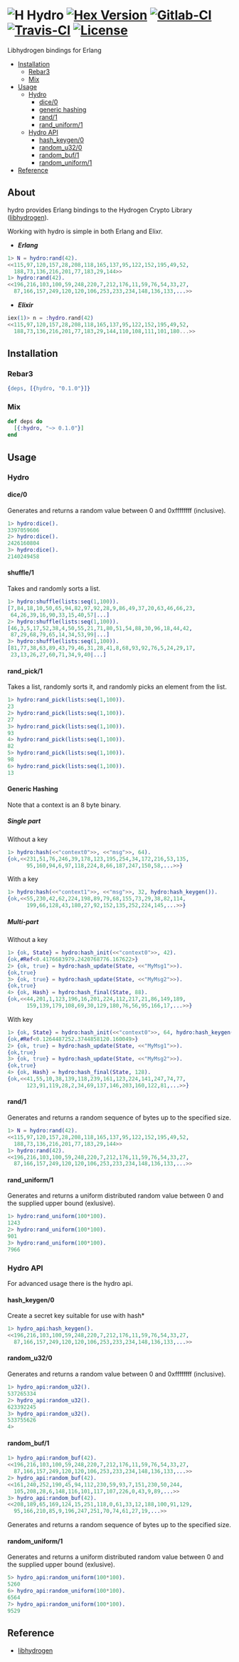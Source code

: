 ![H](assets/logo-xsmall.png) Hydro [![Hex Version](https://img.shields.io/hexpm/v/hydro.svg)](https://hex.pm/packages/hydro) [![Gitlab-CI](https://gitlab.com/starbelly/hydro/badges/master/pipeline.svg)](https://gitlab.com/starbelly/hydro/commits/master) [![Travis-CI](https://travis-ci.com/starbelly/hydro.svg?branch=master)](https://travis-ci.com/starbelly/hydro) [![License](https://img.shields.io/badge/License-MIT-blue.svg)]()
============

Libhydrogen bindings for Erlang

* [Installation](#installation)
    * [Rebar3](#rebar3)
    * [Mix](#mix)
* [Usage](#usage)
    * [Hydro](#hydro)
        * [dice/0](#dice0)
        * [generic hashing](#generic_hashing)
        * [rand/1](#rand1)
        * [rand_uniform/1](#rand_uniform1)
    * [Hydro API](#hydro-api-1)
        * [hash_keygen/0](#hash_keygen)
        * [random_u32/0](#random_u320)
        * [random_buf/1](#random_buf1)
        * [random_uniform/1](#random_uniform1)
* [Reference](#reference)

## About

hydro provides Erlang bindings to the Hydrogen Crypto Library ([libhydrogen](https://www.libhydrogen.org/doc/)).

Working with hydro is simple in both Erlang and Elixr.

- ***Erlang***
```erlang
1> N = hydro:rand(42).
<<115,97,120,157,28,208,118,165,137,95,122,152,195,49,52,
  188,73,136,216,201,77,183,29,144>>
1> hydro:rand(42).
<<196,216,103,100,59,248,220,7,212,176,11,59,76,54,33,27,
  87,166,157,249,120,120,106,253,233,234,148,136,133,...>>
```

- ***Elixir***
```elixir
iex(1)> n = :hydro.rand(42)
<<115,97,120,157,28,208,118,165,137,95,122,152,195,49,52,
  188,73,136,216,201,77,183,29,144,110,108,111,101,180...>>
```

## Installation

### Rebar3

```erlang
{deps, [{hydro, "0.1.0"}]}
```

### Mix

```elixir
def deps do
  [{:hydro, "~> 0.1.0"}]
end
```

## Usage

### Hydro

#### dice/0

Generates and returns a random value between 0 and 0xffffffff (inclusive).

```erlang
1> hydro:dice().
3397059606
2> hydro:dice().
2426160804
3> hydro:dice().
2140249458
```

#### shuffle/1 
 Takes and randomly sorts a list. 

```erlang
1> hydro:shuffle(lists:seq(1,100)).
[7,84,18,10,50,65,94,82,97,92,28,9,86,49,37,20,63,46,66,23,
 64,26,39,16,90,33,15,40,57|...]
2> hydro:shuffle(lists:seq(1,100)).
[46,3,5,17,52,38,4,50,55,21,71,80,51,54,88,30,96,18,44,42,
 87,29,68,79,65,14,34,53,99|...]
3> hydro:shuffle(lists:seq(1,100)).
[81,77,38,63,89,43,79,46,31,28,41,8,68,93,92,76,5,24,29,17,
 23,13,26,27,60,71,34,9,40|...]
```

#### rand_pick/1
  Takes a list, randomly sorts it, and randomly picks an element from the list.

```erlang
1> hydro:rand_pick(lists:seq(1,100)).
23
2> hydro:rand_pick(lists:seq(1,100)).
27
3> hydro:rand_pick(lists:seq(1,100)).
93
4> hydro:rand_pick(lists:seq(1,100)).
82
5> hydro:rand_pick(lists:seq(1,100)).
98
6> hydro:rand_pick(lists:seq(1,100)).
13
```

#### Generic Hashing

Note that a context is an 8 byte binary. 

##### Single part

Without a key

```erlang
1> hydro:hash(<<"context0">>, <<"msg">>, 64).
{ok,<<231,51,76,246,39,178,123,195,254,34,172,216,53,135,
      95,160,94,6,97,118,224,8,66,187,247,150,58,...>>}
```

With a key

```erlang
1> hydro:hash(<<"context1">>, <<"msg">>, 32, hydro:hash_keygen()).
{ok,<<55,230,42,62,224,198,89,79,68,155,73,29,38,82,114,
      199,66,128,43,180,27,92,152,135,252,224,145,...>>}
```

##### Multi-part 

Without a key

```erlang
1> {ok, State} = hydro:hash_init(<<"context0">>, 42).
{ok,#Ref<0.4176683979.2420768776.167622>}
2> {ok, true} = hydro:hash_update(State, <<"MyMsg1">>).
{ok,true}
3> {ok, true} = hydro:hash_update(State, <<"MyMsg2">>).
{ok,true}
4> {ok, Hash} = hydro:hash_final(State, 88).
{ok,<<44,201,1,123,196,16,201,224,112,217,21,86,149,189,
      159,139,179,108,69,30,129,180,76,56,95,166,17,...>>}
```

With key

```erlang
1> {ok, State} = hydro:hash_init(<<"context0">>, 64, hydro:hash_keygen()).
{ok,#Ref<0.1264487252.3744858120.160049>}
2> {ok, true} = hydro:hash_update(State, <<"MyMsg1">>).
{ok,true}
3> {ok, true} = hydro:hash_update(State, <<"MyMsg2">>).
{ok,true}
4> {ok, Hash} = hydro:hash_final(State, 128).
{ok,<<41,55,10,38,139,118,239,161,123,224,141,247,74,77,
      123,91,119,28,2,34,69,137,146,203,160,122,81,...>>}
```

#### rand/1

Generates and returns a random sequence of bytes up to the specified size. 

```erlang
1> N = hydro:rand(42).
<<115,97,120,157,28,208,118,165,137,95,122,152,195,49,52,
  188,73,136,216,201,77,183,29,144>>
1> hydro:rand(42).
<<196,216,103,100,59,248,220,7,212,176,11,59,76,54,33,27,
  87,166,157,249,120,120,106,253,233,234,148,136,133,...>>
```

#### rand_uniform/1

Generates and returns a uniform distributed random value between 0 and the supplied upper
bound (exlusive).

```erlang
1> hydro:rand_uniform(100*100).
1243
2> hydro:rand_uniform(100*100).
901
3> hydro:rand_uniform(100*100).
7966
```

### Hydro API

 For advanced usage there is the hydro api.

#### hash_keygen/0
Create a secret key suitable for use with hash*

```erlang
1> hydro_api:hash_keygen().
<<196,216,103,100,59,248,220,7,212,176,11,59,76,54,33,27,
  87,166,157,249,120,120,106,253,233,234,148,136,133,...>>
```

#### random_u32/0

Generates and returns a random value between 0 and 0xffffffff (inclusive).

```erlang
1> hydro_api:random_u32().
537265334
2> hydro_api:random_u32().
623392245
3> hydro_api:random_u32().
533755626
4>
```

#### random_buf/1

```erlang
1> hydro_api:random_buf(42).
<<196,216,103,100,59,248,220,7,212,176,11,59,76,54,33,27,
  87,166,157,249,120,120,106,253,233,234,148,136,133,...>>
2> hydro_api:random_buf(42).
<<161,240,252,190,45,94,112,230,59,93,7,151,230,50,244,
  105,208,28,6,148,116,101,117,107,226,0,43,9,89,...>>
3> hydro_api:random_buf(42).
<<208,189,65,169,124,15,251,118,0,61,33,12,188,100,91,129,
  95,166,210,85,9,196,247,251,70,74,61,27,19,...>>
```

Generates and returns a random sequence of bytes up to the specified size. 

#### random_uniform/1

Generates and returns a uniform distributed random value between 0 and the supplied upper
bound (exlusive).

```erlang
5> hydro_api:random_uniform(100*100).
5260
6> hydro_api:random_uniform(100*100).
6564
7> hydro_api:random_uniform(100*100).
9529
```

## Reference

 - [libhydrogen](https://www.libhydrogen.org/doc/)
